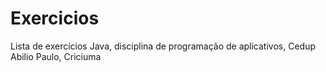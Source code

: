 # Exercicios
Lista de exercícios Java, disciplina de programação de aplicativos, Cedup Abilio Paulo, Criciuma
